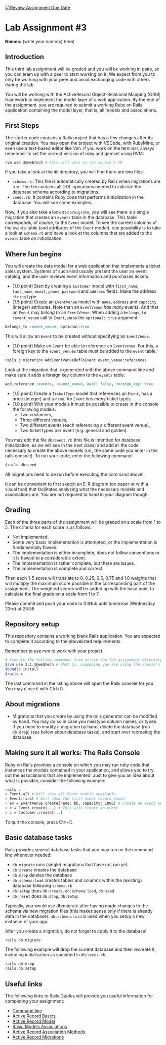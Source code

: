 [![Review Assignment Due Date](https://classroom.github.com/assets/deadline-readme-button-8d59dc4de5201274e310e4c54b9627a8934c3b88527886e3b421487c677d23eb.svg)](https://classroom.github.com/a/qD3SZ3PZ)
# Lab Assignment #3
**Names:** (write your name(s) here)

## Introduction

This third lab assignment will be graded and you will be working in pairs, so you can team up with a peer to start working on it. We expect from you to only be working with your peer and avoid exchanging code with others during the lab.

You will be working with the ActiveRecord Object-Relational Mapping (ORM) framework to implement the model layer of a web application. By the end of the assignment, you are required to submit a working Ruby on Rails application containing the model layer, that is, all models and associations.

## First Steps

The starter code contains a Rails project that has a few changes after its original creation. You may open the project with VSCode, with RubyMine, or even use a text-based editor like Vim. If you work on the terminal, always remember to set the correct version of ruby and gemset using RVM:

```sh
rvm use 3@webtech # this will work on the course's VM
````

If you take a look at the `db` directory, you will find there are two files:

* `schema.rb`: This file is automatically created by Rails when migrations are run. The file contains all DDL operations needed to initialize the database schema according to migrations.
* `seeds.rb`: It contains Ruby code that performs initialization in the database. You will see some examples.

Now, if you also take a look at `db/migrate`, you will see there is a single migration that creates an `events` table in the database. This table corresponds, of course, to the `Event` model. To see the current columns of the `events` table (and attributes of the `Event` model), one possibility is to take a look at `schema.rb` and have a look at the columns that are added to the `events` table on initialization. 

## Where fun begins

You will create the data model for a web application that implements a ticket sales system. Systems of such kind usually present the user an event catalog, and the user reviews event information and purchases tickets.

* [1.0 point] Start by creating a `Customer` model with `first_name`, `last_name`, `email`, `phone`, `password` and `address` fields. Make the address `string` type.
* [1.5 point] Create an `EventVenue` model with `name`, `address` and `capacity` (integer) attributes. Note than an `EventVenue` _has many_ events. And that an `Event` may _belong to_ an `EventVenue`. When adding a `belongs_to :event_venue` call to `Event`, pass the `optional: true` argument:

```ruby
belongs_to :event_venue, optional:true
```

This will allow an `Event` to be created without specifying an `EventVenue`.
* [1.0 point] Make an `Event` be able to reference an `EventVenue`. For this, a foreign key to the `event_venues` table must be added to the `event` table:
```sh
rails g migration AddEventVenueRefToEvent event_venue:references
```
Look at the migration that is generated with the above command line and make sure it adds a foreign key column to the `events` table.

```ruby
add_reference :events, :event_venue, null: false, foreign_key: true
```

* [1.5 point] Create a `TicketType` model that references an `Event`, has a price (integer) and a `name`. An `Event` _has many_ ticket types.
* [1.0 point] With your models it must be possible to create in the console the following models:
  * Two customers,
  * Three different venues,
  * Two different events (each referencing a different event venue), 
  * Two ticket types per event (e.g. general and golden).

You may edit the file `db/seeds.rb` (this file is intended for database initialization, as we will see in the next class) and add all the code necessary to create the above models (i.e., the same code you enter in the rails console). To run your code, enter the following command:

```sh
$rails db:seed
```

All migrations need to be run before executing the command above!
  
It can be convenient to first sketch an E-R diagram (on paper or with a visual tool) that facilitates analyzing what the necessary models and associations are. You are not required to hand in your diagram though.

## Grading

Each of the three parts of the assignment will be graded on a scale from 1 to 5. The criteria for each score is as follows:

* Not implemented.
* Some very basic implementation is attempted, or the implementation is fundamentally flawed.
* The implementation is either incomplete, does not follow conventions or it is flawed to a considerable extent.
* The implementation is rather complete, but there are issues.
* The implementation is complete and correct.

Then each 1-5 score will translate to 0, 0.25, 0.5, 0.75 and 1.0 weights that will multiply the maximum score possible in the corresponding part of the assignment. The weighted scores will be added up with the base point to calculate the final grade on a scale from 1 to 7.

Please commit and push your code to GitHub until tomorrow (Wednesday 23rd) at 23:59.

## Repository setup

This repository contains a working blank Rails application. You are expected to complete it according to the abovelisted requirements.

Remember to use rvm to work with your project.

```sh
# Execute the folling commands from within the lab assignment directory:
$rvm use 3.1.1@webtech # that is, supposing you are using the course's VM with the webtech gemset.
$bundle install
$rails c
```

The last command in the listing above will open the Rails console for you. You may close it with Ctrl+D.

## About migrations

* Migrations that you create by using the rails generator can be modified by hand. You may do so in case you misstype column names, or types. If you need to modify a migration by hand, delete the database (run `db:drop`) (see below about database tasks), and start over recreating the database.

## Making sure it all works: The Rails Console

Ruby on Rails provides a console on which you may run ruby code that instances the models contained in your application, and allows you to try out the associations that are implemented. Just to give you an idea about what is possible, consider the following example:

```sh
rails c
> Event.all # Will show all Event models available
> Event.first # Will show the first event record found
> ev = EventVenue.create(name: bb, capacity: 1000) # Create an event venue
> e = Event.create(...) # This will create an event
> c = Customer.create(...)
```

To quit the console, press Ctrl+D.

## Basic database tasks

Rails provides several database tasks that you may run on the command line whenever needed:

* `db:migrate` runs (single) migrations that have not run yet.
* `db:create` creates the database
* `db:drop` deletes the database
* `db:schema:load` creates tables and columns within the (existing) database following `schema.rb`
* `db:setup` does `db:create`, `db:schema:load`,  `db:seed`
* `db:reset` does `db:drop`, `db:setup`

Typically, you would use db:migrate after having made changes to the schema via new migration files (this makes sense only if there is already data in the database). `db:schema:load` is used when you setup a new instance of your app.

After you create a migration, do not forget to apply it to the database!

```sh
rails db:migrate
```

The following example will drop the current database and then recreate it, including initialization as specified in `db/seeds.rb`:

```sh
rails db:drop
rails db:setup
```

## Useful links

The following links to Rails Guides will provide you useful information for completing your assignment:

* [Command line](http://guides.rubyonrails.org/command_line.html)
* [Active Record Basics](http://guides.rubyonrails.org/active_record_basics.html)
* [Active Record Model](http://api.rubyonrails.org/classes/ActiveModel/Model.html)
* [Basic Models Associations](http://guides.rubyonrails.org/association_basics.html)
* [Active Record Association Methods](http://api.rubyonrails.org/classes/ActiveRecord/Associations/ClassMethods.html)
* [Active Record Migrations](http://edgeguides.rubyonrails.org/active_record_migrations.html)
